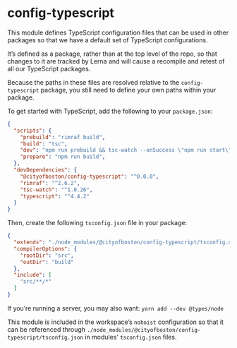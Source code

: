 # config-typescript

This module defines TypeScript configuration files that can be used in other
packages so that we have a default set of TypeScript configurations.

It’s defined as a package, rather than at the top level of the repo, so that
changes to it are tracked by Lerna and will cause a recompile and retest of all
our TypeScript packages.

Because the paths in these files are resolved relative to the
`config-typescript` package, you still need to define your own paths within your
package.

To get started with TypeScript, add the following to your `package.json`:

```json
{
  "scripts": {
    "prebuild": "rimraf build",
    "build": "tsc",
    "dev": "npm run prebuild && tsc-watch --onSuccess \"npm run start\"",
    "prepare": "npm run build",
  },
  "devDependencies": {
    "@cityofboston/config-typescript": "^0.0.0",
    "rimraf": "^2.6.2",
    "tsc-watch": "^1.0.26",
    "typescript": "^4.4.2"
  }
}
```

Then, create the following `tsconfig.json` file in your package:

```json
{
  "extends": "./node_modules/@cityofboston/config-typescript/tsconfig.default.json",
  "compilerOptions": {
    "rootDir": "src",
    "outDir": "build"
  },
  "include": [
    "src/**/*"
  ]
}
```

If you’re running a server, you may also want: `yarn add --dev @types/node`

This module is included in the workspace’s `nohoist` configuration so that it
can be referenced through
`./node_modules/@cityofboston/config-typescript/tsconfig.json` in modules’
`tsconfig.json` files.

